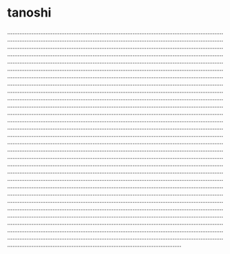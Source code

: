 # tanoshi
................................................................................................................................................................................................................................................................................................................................................................................................................................................................................................................................................................................................................................................................................................................................................................................................................................................................................................................................................................................................................................................................................................................................................................................................................................................................................................................................................................................................................................................................................................................................................................................................................................................................................................................................................................................................................................................................................................................................................................................................................................................................................................................................................................................................................................................................................................................................................................................................................................................................................................................................................................................................................................................................................................................................................................................................................................................................................................................................................................................................................................................................................................................................................................................................................................................................................................................................................................................................................................................................................................................................................................................................................................................................................................................................................................................................................................................